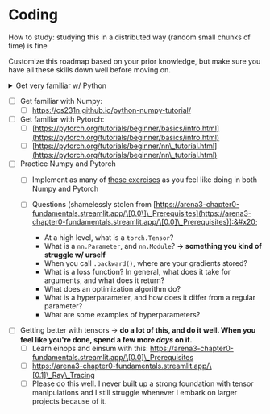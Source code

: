 # Coding

How to study: studying this in a distributed way (random small chunks of time) is fine &#x20;

Customize this roadmap based on your prior knowledge, but make sure you have all these skills down well before moving on.&#x20;



<details>

<summary>Get very familiar w/ Python</summary>

* [ ] Roadmap I would recommend
  * [ ] Learn Python w/ [Kaggle](https://www.kaggle.com/learn/python)
  * [ ] Practice a lot w/ [Exercism](https://exercism.org/tracksbe/python) -> If you think you're done practicing, practice for a few more hours. It's really important that you get the fundamentals down.&#x20;
  * [ ] Go through [this book](https://book.pythontips.com/en/latest/) and make sure you understand everything up to section 21

<!---->

* [ ] Other resources to use&#x20;
  * [ ] [MIT](https://ocw.mit.edu/courses/6-0001-introduction-to-computer-science-and-programming-in-python-fall-2016/pages/syllabus/)'s intro to Python
  * [ ] [Harvard](https://cs50.harvard.edu/python/2022/)'s intro to Python
  * [ ] [Corey Schafer ](https://www.youtube.com/playlist?list=PL-osiE80TeTt2d9bfVyTiXJA-UTHn6WwU) -> if there's anything in particular that you're confused by, it'll probably be explained really well in here

</details>

* [ ] Get familiar with Numpy:&#x20;
  * [ ] https://cs231n.github.io/python-numpy-tutorial/
* [ ] Get familiar with Pytorch:
  * [ ] [https://pytorch.org/tutorials/beginner/basics/intro.html](https://pytorch.org/tutorials/beginner/basics/intro.html)
  * [ ] [https://pytorch.org/tutorials/beginner/nn\_tutorial.html](https://pytorch.org/tutorials/beginner/nn\_tutorial.html)
* [ ] Practice Numpy and Pytorch
  * [ ] Implement as many of [these exercises](ps://github.com/rougier/numpy-100/blob/master/100\_Numpy\_exercises.ipynb) as you feel like doing in both Numpy and Pytorch
  *   [ ] Questions (shamelessly stolen from [https://arena3-chapter0-fundamentals.streamlit.app/\[0.0\]\_Prerequisites](https://arena3-chapter0-fundamentals.streamlit.app/\[0.0]\_Prerequisites)):&#x20;

      * At a high level, what is a `torch.Tensor`?
      * What is a `nn.Parameter`, and `nn.Module`? **-> something you kind of struggle w/ urself**
      * When you call `.backward()`, where are your gradients stored?
      * What is a loss function? In general, what does it take for arguments, and what does it return?
      * What does an optimization algorithm do?
      * What is a hyperparameter, and how does it differ from a regular parameter?
      * What are some examples of hyperparameters?

      &#x20;
* [ ] Getting better with tensors -> **do a lot of this, and do it well. When you feel like you're done, spend a few more **_**days**_** on it.**&#x20;
  * [ ] Learn einops and einsum with this: https://arena3-chapter0-fundamentals.streamlit.app/\[0.0]\_Prerequisites
  * [ ] https://arena3-chapter0-fundamentals.streamlit.app/\[0.1]\_Ray\_Tracing
  * [ ] Please do this well. I never built up a strong foundation with tensor manipulations and I still struggle whenever I embark on larger projects because of it.&#x20;
